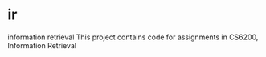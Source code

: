 # ir
information retrieval
This project contains code for assignments in CS6200, Information Retrieval
